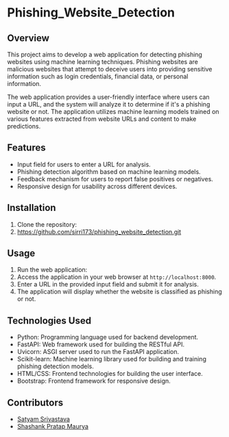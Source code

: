 # Phishing_Website_Detection

## Overview
This project aims to develop a web application for detecting phishing websites using machine learning techniques. Phishing websites are malicious websites that attempt to deceive users into providing sensitive information such as login credentials, financial data, or personal information.

The web application provides a user-friendly interface where users can input a URL, and the system will analyze it to determine if it's a phishing website or not. The application utilizes machine learning models trained on various features extracted from website URLs and content to make predictions.

## Features
- Input field for users to enter a URL for analysis.
- Phishing detection algorithm based on machine learning models.
- Feedback mechanism for users to report false positives or negatives.
- Responsive design for usability across different devices.

## Installation
1. Clone the repository:
2.  https://github.com/sirri173/phishing_website_detection.git
  
## Usage
1. Run the web application:
2. Access the application in your web browser at `http://localhost:8000`.
3. Enter a URL in the provided input field and submit it for analysis.
4. The application will display whether the website is classified as phishing or not.

## Technologies Used
- Python: Programming language used for backend development.
- FastAPI: Web framework used for building the RESTful API.
- Uvicorn: ASGI server used to run the FastAPI application.
- Scikit-learn: Machine learning library used for building and training phishing detection models.
- HTML/CSS: Frontend technologies for building the user interface.
- Bootstrap: Frontend framework for responsive design.

## Contributors
- [Satyam Srivastava](https://github.com/sirri173)
- [Shashank Pratap Maurya](https://github.com/Shashank-2509)




